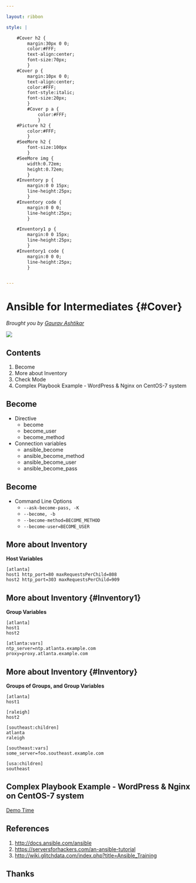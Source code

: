 ```yaml
---

layout: ribbon

style: |

    #Cover h2 {
        margin:30px 0 0;
        color:#FFF;
        text-align:center;
        font-size:70px;
        }
    #Cover p {
        margin:10px 0 0;
        text-align:center;
        color:#FFF;
        font-style:italic;
        font-size:20px;
        }
        #Cover p a {
            color:#FFF;
            }
    #Picture h2 {
        color:#FFF;
        }
    #SeeMore h2 {
        font-size:100px
        }
    #SeeMore img {
        width:0.72em;
        height:0.72em;
        }
    #Inventory p {
        margin:0 0 15px;
        line-height:25px;
        }
    #Inventory code {
        margin:0 0 0;
        line-height:25px;
        }

    #Inventory1 p {
        margin:0 0 15px;
        line-height:25px;
        }
    #Inventory1 code {
        margin:0 0 0;
        line-height:25px;
        }


---
```


# Ansible for Intermediates {#Cover}

*Brought you by [Gaurav Ashtikar](http://gau1991.me/)*

![](pictures/cover.jpg)
<!-- photo by WikiPedia, https://en.wikipedia.org/wiki/Server_%28computing%29#/media/File:Wikimedia_Foundation_Servers-8055_35.jpg CC BY-SA 3.0 -->


## Contents

  1. Become
  2. More about Inventory
  3. Check Mode
  4. Complex Playbook Example - WordPress & Nginx on CentOS-7 system

## Become

  - Directive
    - become
    - become_user
    - become_method
  - Connection variables
    - ansible_become
    - ansible_become_method
    - ansible_become_user
    - ansible_become_pass

## Become

 - Command Line Options
   - `--ask-become-pass, -K`
   - `--become, -b`
   - `--become-method=BECOME_METHOD`
   - `--become-user=BECOME_USER`


## More about Inventory

<b>Host Variables</b>

    [atlanta]
    host1 http_port=80 maxRequestsPerChild=808
    host2 http_port=303 maxRequestsPerChild=909


## More about Inventory {#Inventory1}

<b>Group Variables</b>

    [atlanta]
    host1
    host2

    [atlanta:vars]
    ntp_server=ntp.atlanta.example.com
    proxy=proxy.atlanta.example.com

## More about Inventory {#Inventory}

<b>Groups of Groups, and Group Variables</b>

    [atlanta]
    host1

    [raleigh]
    host2

    [southeast:children]
    atlanta
    raleigh

    [southeast:vars]
    some_server=foo.southeast.example.com

    [usa:children]
    southeast

## Complex Playbook Example - WordPress & Nginx on CentOS-7 system

[Demo Time](https://github.com/ansible/ansible-examples/tree/master/wordpress-nginx_rhel7) 

## References

1. http://docs.ansible.com/ansible
2. https://serversforhackers.com/an-ansible-tutorial
3. http://wiki.glitchdata.com/index.php?title=Ansible_Training

## **Thanks**
